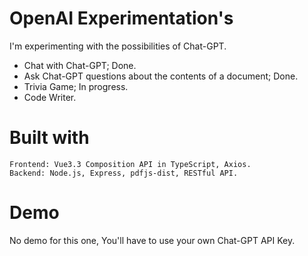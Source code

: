 # OpenAI Experimentation's

I'm experimenting with the possibilities of Chat-GPT.
* Chat with Chat-GPT; Done.
* Ask Chat-GPT questions about the contents of a document; Done.
* Trivia Game; In progress.
* Code Writer.

# Built with

    Frontend: Vue3.3 Composition API in TypeScript, Axios.
    Backend: Node.js, Express, pdfjs-dist, RESTful API.

# Demo

No demo for this one, You'll have to use your own Chat-GPT API Key.
